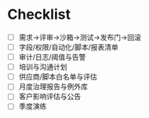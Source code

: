 # Checklist

- [ ] 需求→评审→沙箱→测试→发布门→回滚
- [ ] 字段/权限/自动化/脚本/报表清单
- [ ] 审计/日志/阈值与告警
- [ ] 培训与沟通计划
- [ ] 供应商/脚本白名单与评估
- [ ] 月度治理报告与例外库
- [ ] 客户影响评估与公告
- [ ] 季度演练
